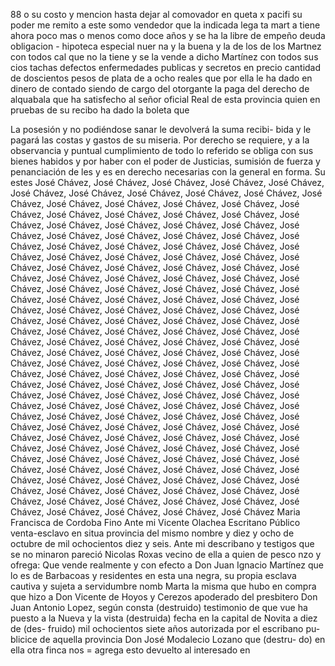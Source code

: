 88
o su costo y mencion hasta dejar al comovador en queta x pacifi
su poder me remito a este somo vendedor que la indicada lega
ta mart a tiene ahora poco mas o menos como doce años y se ha
la libre de empeño deuda obligacion - hipoteca especial nuer
na y la buena y la de los de los Martnez con todos
cal que no la tiene y se la vende a dicho Martínez con todos sus cios tachas defectos enfermedades publicas y secretos en precio cantidad de doscientos pesos de plata de a ocho reales que por ella le ha dado en dinero de contado siendo de cargo del otorgante la paga
del derecho de alquabala que ha satisfecho al señor oficial Real de
esta provincia quien en pruebas de su recibo ha dado la boleta que

La posesión y no podiéndose sanar le devolverá la suma recibi-
bida y le pagará las costas y gastos de su miseria.
Por derecho se requiere, y a la observancia y puntual cumplimiento de todo lo referido se obliga con sus bienes habidos y por haber con el poder de Justicias, sumisión de fuerza y penanciación de les y es en derecho necesarias con la general en forma. Su estes
José Chávez, José Chávez, José Chávez, José Chávez, José Chávez, José Chávez, José Chávez, José Chávez, José Chávez, José Chávez, José Chávez, José Chávez, José Chávez, José Chávez, José Chávez, José Chávez, José Chávez, José Chávez, José Chávez, José Chávez, José Chávez, José Chávez, José Chávez, José Chávez, José Chávez, José Chávez, José Chávez, José Chávez, José Chávez, José Chávez, José Chávez, José Chávez, José Chávez, José Chávez, José Chávez, José Chávez, José Chávez, José Chávez, José Chávez, José Chávez, José Chávez, José Chávez, José Chávez, José Chávez, José Chávez, José Chávez, José Chávez, José Chávez, José Chávez, José Chávez, José Chávez, José Chávez, José Chávez, José Chávez, José Chávez, José Chávez, José Chávez, José Chávez, José Chávez, José Chávez, José Chávez, José Chávez, José Chávez, José Chávez, José Chávez, José Chávez, José Chávez, José Chávez, José Chávez, José Chávez, José Chávez, José Chávez, José Chávez, José Chávez, José Chávez, José Chávez, José Chávez, José Chávez, José Chávez, José Chávez, José Chávez, José Chávez, José Chávez, José Chávez, José Chávez, José Chávez, José Chávez, José Chávez, José Chávez, José Chávez, José Chávez, José Chávez, José Chávez, José Chávez, José Chávez, José Chávez, José Chávez, José Chávez, José Chávez, José Chávez, José Chávez, José Chávez, José Chávez, José Chávez, José Chávez, José Chávez, José Chávez, José Chávez, José Chávez, José Chávez, José Chávez, José Chávez, José Chávez, José Chávez, José Chávez, José Chávez, José Chávez, José Chávez, José Chávez, José Chávez, José Chávez, José Chávez, José Chávez, José Chávez, José Chávez, José Chávez, José Chávez, José Chávez, José Chávez, José Chávez, José Chávez, José Chávez, José Chávez, José Chávez, José Chávez, José Chávez, José Chávez, José Chávez, José Chávez, José Chávez, José Chávez, José Chávez, José Chávez, José Chávez, José Chávez, José Chávez, José Chávez, José Chávez, José Chávez, José Chávez, José Chávez, José Chávez, José Chávez, José Chávez, José Chávez, José Chávez, José Chávez, José Chávez, José Chávez, José Chávez
Maria Francisca de Cordoba Fino
Ante mi Vicente Olachea
Escritano Público
venta-esclavo
en situa provincia del mismo nombre y diez y ocho de octubre de
mil ochocientos diez y seis. Ante mi describano y testigos que se
no
minaron pareció Nicolas Roxas vecino de ella a quien de pesco
nzo y ofrega: Que vende realmente y con efecto a Don Juan Ignacio Martínez que lo es de Barbacoas y residentes en esta una
negra, su propia esclava cautiva y sujeta a servidumbre nomb
Marta la misma que hubo en compra que hizo a Don Vicente de Hoyos y Cerezos apoderado del presbitero Don Juan Antonio Lopez, según consta (destruido) testimonio de que vue ha puesto a la Nueva y
la vista (destruida) fecha en la capital de Novita a diez de (des- fruido) mil ochocientos siete años autorizada por el escribano pu- blicice de aquella provincia Don José Modalecio Lozano que (destru- do) en ella otra finca nos = agrega esto devuelto al interesado en